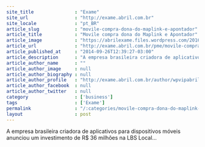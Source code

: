 ```yaml
---
site_title               : "Exame"
site_url                 : "http://exame.abril.com.br"
site_locale              : "pt_BR"
article_slug             : "movile-compra-dona-do-maplink-e-apontador"
article_title            : "Movile compra dona do Maplink e Apontador"
article_image            : "https://abrilexame.files.wordpress.com/2016/09/size_960_16_9_maplink3.jpg?quality=70&strip=all&w=960"
article_url              : "http://exame.abril.com.br/pme/movile-compra-dona-do-maplink-e-apontador/"
article_published_at     : "2014-09-26T12:39:27-03:00"
article_description      : "A empresa brasileira criadora de aplicativos para dispositivos móveis anunciou um investimento de R$ 36 milhões na LBS Local..."
article_author_name      : ""
article_author_image     : null
article_author_biography : null
article_author_profile   : "http://exame.abril.com.br/author/wpvipabril/"
article_author_facebook  : null
article_author_twitter   : null
category                 : ['business']
tags                     : ['Exame']
permalink                : "/:categories/movile-compra-dona-do-maplink-e-apontador/"
layout                   : post
---
```


A empresa brasileira criadora de aplicativos para dispositivos móveis anunciou um investimento de R$ 36 milhões na LBS Local...
